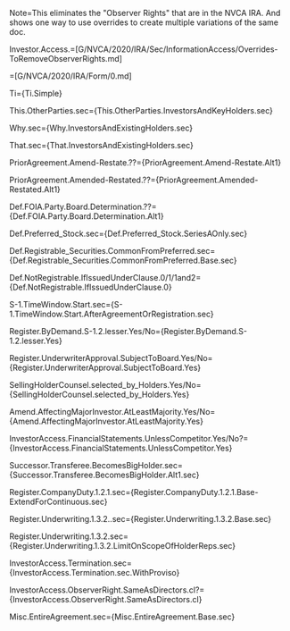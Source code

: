 
Note=This eliminates the "Observer Rights" that are in the NVCA IRA.  And shows one way to use overrides to create multiple variations of the same doc.

Investor.Access.=[G/NVCA/2020/IRA/Sec/InformationAccess/Overrides-ToRemoveObserverRights.md]

=[G/NVCA/2020/IRA/Form/0.md]


Ti={Ti.Simple}

This.OtherParties.sec={This.OtherParties.InvestorsAndKeyHolders.sec}

Why.sec={Why.InvestorsAndExistingHolders.sec}

That.sec={That.InvestorsAndExistingHolders.sec}

PriorAgreement.Amend-Restate.??={PriorAgreement.Amend-Restate.Alt1}

PriorAgreement.Amended-Restated.??={PriorAgreement.Amended-Restated.Alt1}

Def.FOIA.Party.Board.Determination.??={Def.FOIA.Party.Board.Determination.Alt1}

Def.Preferred_Stock.sec={Def.Preferred_Stock.SeriesAOnly.sec}

Def.Registrable_Securities.CommonFromPreferred.sec={Def.Registrable_Securities.CommonFromPreferred.Base.sec}

Def.NotRegistrable.IfIssuedUnderClause.0/1/1and2={Def.NotRegistrable.IfIssuedUnderClause.0}

S-1.TimeWindow.Start.sec={S-1.TimeWindow.Start.AfterAgreementOrRegistration.sec}

Register.ByDemand.S-1.2.lesser.Yes/No={Register.ByDemand.S-1.2.lesser.Yes}

Register.UnderwriterApproval.SubjectToBoard.Yes/No={Register.UnderwriterApproval.SubjectToBoard.Yes}

SellingHolderCounsel.selected_by_Holders.Yes/No={SellingHolderCounsel.selected_by_Holders.Yes}

Amend.AffectingMajorInvestor.AtLeastMajority.Yes/No={Amend.AffectingMajorInvestor.AtLeastMajority.Yes}

InvestorAccess.FinancialStatements.UnlessCompetitor.Yes/No?={InvestorAccess.FinancialStatements.UnlessCompetitor.Yes}

Successor.Transferee.BecomesBigHolder.sec={Successor.Transferee.BecomesBigHolder.Alt1.sec}

Register.CompanyDuty.1.2.1.sec={Register.CompanyDuty.1.2.1.Base-ExtendForContinuous.sec}

Register.Underwriting.1.3.2..sec={Register.Underwriting.1.3.2.Base.sec}

Register.Underwriting.1.3.2.sec={Register.Underwriting.1.3.2.LimitOnScopeOfHolderReps.sec}

InvestorAccess.Termination.sec={InvestorAccess.Termination.sec.WithProviso}

InvestorAccess.ObserverRight.SameAsDirectors.cl?={InvestorAccess.ObserverRight.SameAsDirectors.cl}

Misc.EntireAgreement.sec={Misc.EntireAgreement.Base.sec}
